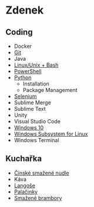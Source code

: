 # Zdenek

## Coding

* Docker
* [Git](git.md)
* Java
* [Linux/Unix + Bash](linux_unix_bash.md)
* [PowerShell](powershell.md)
* [Python](python.md)
  * Installation
  * Package Management
* [Selenium](selenium.md)
* Sublime Merge
* Sublime Text
* Unity
* Visual Studio Code
* [Windows 10](windows_10.md)
* [Windows Subsystem for Linux](windows_subsystem_for_linux.md)
* Windows Terminal

## Kuchařka

* [Čínské smažené nudle](cinske_smazene_nudle.md)
* Káva
* [Langoše](langose.md)
* [Palačinky](palacinky.md)
* [Smažené brambory](smazene_brambory.md)

